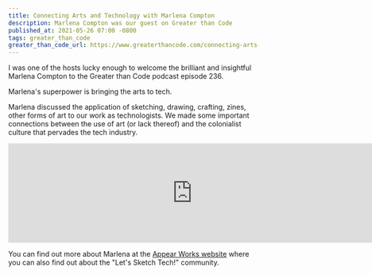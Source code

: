 ```yaml
---
title: Connecting Arts and Technology with Marlena Compton
description: Marlena Compton was our guest on Greater than Code
published_at: 2021-05-26 07:00 -0800
tags: greater_than_code
greater_than_code_url: https://www.greaterthancode.com/connecting-arts-and-technology
---
```


I was one of the hosts lucky enough to welcome the brilliant and insightful
Marlena Compton to the Greater than Code podcast episode 236.

Marlena's superpower is bringing the arts to tech.

Marlena discussed the application of sketching, drawing, crafting, zines, other
forms of art to our work as technologists. We made some important connections
between the use of art (or lack thereof) and the colonialist culture that
pervades the tech industry.

<iframe src="https://player.fireside.fm/v2/nERs6yQ-+2rN0akll?theme=dark" width="740" height="200" frameborder="0" scrolling="no"></iframe>

You can find out more about Marlena at the [Appear Works
website](https://appearworks.com) where you can also find out about the "Let's
Sketch Tech!" community.
